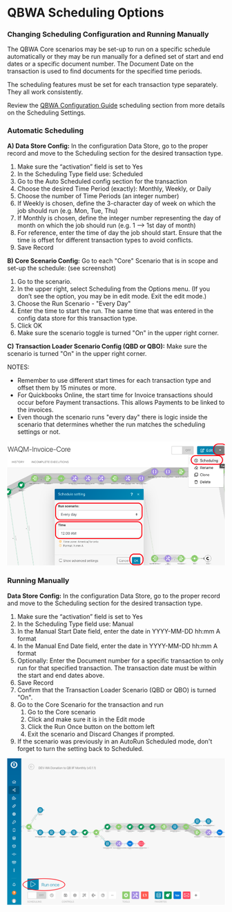 # QBWA Scheduling Options

### Changing Scheduling Configuration and Running Manually

The QBWA Core scenarios may be set-up to run on a specific schedule automatically or they may be run manually for a defined set of start and end dates or a specific document number. The Document Date on the transaction is used to find documents for the specified time periods.

The scheduling features must be set for each transaction type separately.  They all work consistently.

Review the [QBWA Configuration Guide](../qbwa-config-reference/waqm-configuration-guide.md#waqm-scheduling-configuration) scheduling section from more details on the Scheduling Settings.

### **Automatic Scheduling**

**A) Data Store Config:** In the configuration Data Store, go to the proper record and move to the Scheduling section for the desired transaction type.

1. Make sure the “activation” field is set to Yes
2. In the Scheduling Type field use: Scheduled
3. Go to the Auto Scheduled config section for the transaction
4. Choose the desired Time Period (exactly):  Monthly, Weekly, or Daily
5. Choose the number of Time Periods (an integer number)
6. If Weekly is chosen, define the 3-character day of week on which the job should run (e.g. Mon, Tue, Thu)
7. If Monthly is chosen, define the integer number representing the day of month on which the job should run  (e.g. 1 --> 1st day of month)
8. For reference, enter the time of day the job should start.  Ensure that the time is offset for different transaction types to avoid conflicts.
9. Save Record

**B) Core Scenario Config:** Go to each "Core" Scenario that is in scope and set-up the schedule: (see screenshot)

1. Go to the scenario.
2. In the upper right, select Scheduling from the Options menu. (If you don’t see the option, you may be in edit mode. Exit the edit mode.)
3. Choose the Run Scenario - "Every Day"
4. Enter the time to start the run. The same time that was entered in the config data store for this transaction type.
5. Click OK
6. Make sure the scenario toggle is turned "On" in the upper right corner.

**C) Transaction Loader Scenario Config (QBD or QBO):**  Make sure the scenario is turned "On" in the upper right corner.

NOTES:

* Remember to use different start times for each transaction type and offset them by 15 minutes or more. &#x20;
* For Quickbooks Online, the start time for Invoice transactions should occur before Payment transactions.  This allows Payments to be linked to the invoices.
* Even though the scenario runs "every day" there is logic inside the scenario that determines whether the run matches the scheduling settings or not.

![Setting a Core scenario to run Every Day at a specified time](<../.gitbook/assets/Screen Shot 2022-01-20 at 12.17.52 PM.png>)

### **Running Manually**

**Data Store Config:** In the configuration Data Store, go to the proper record and move to the Scheduling section for the desired transaction type.

1. Make sure the “activation” field is set to Yes
2. In the Scheduling Type field use: Manual
3. In the Manual Start Date field, enter the date in YYYY-MM-DD hh:mm A format
4. In the Manual End Date field, enter the date in YYYY-MM-DD hh:mm A format
5. Optionally:  Enter the Document number for a specific transaction to only run for that specified transaction.  The transaction date must be within the start and end dates above.
6. Save Record
7. Confirm that the Transaction Loader Scenario (QBD or QBO) is turned "On".
8. Go to the Core Scenario for the transaction and run
   1. Go to the Core scenario
   2. Click and make sure it is in the Edit mode
   3. Click the Run Once button on the bottom left
   4. Exit the scenario and Discard Changes if prompted.
9. If the scenario was previously in an AutoRun Scheduled mode, don't forget to turn the setting back to Scheduled.

!["Run once" from the Edit mode of a scenario](../.gitbook/assets/24.png)

###
